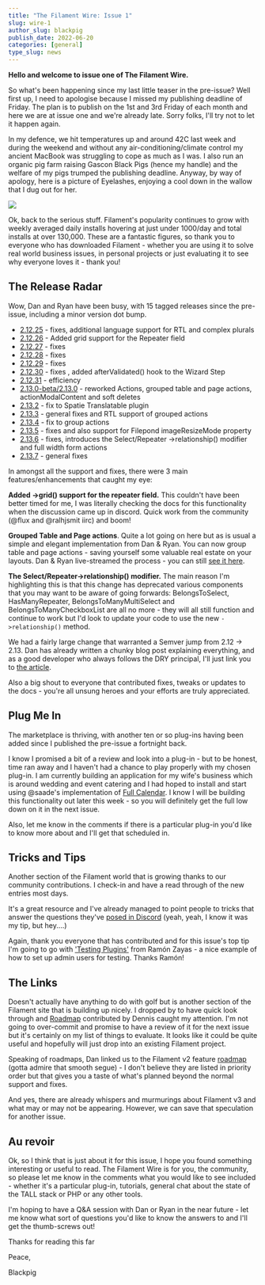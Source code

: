 ```yaml
---
title: "The Filament Wire: Issue 1"
slug: wire-1
author_slug: blackpig
publish_date: 2022-06-20
categories: [general]
type_slug: news
---
```


**Hello and welcome to issue one of The Filament Wire.**

So what's been happening since my last little teaser in the pre-issue?  Well first up, I need to apologise because I missed my publishing deadline of Friday.  The plan is to publish on the 1st and 3rd Friday of each month and here we are at issue one and we're already late.  Sorry folks, I'll try not to let it happen again.

In my defence, we hit temperatures up and around 42C last week and during the weekend and without any air-conditioning/climate control my ancient MacBook was struggling to cope as much as I was.  I also run an organic pig farm raising Gascon Black Pigs (hence my handle) and the welfare of my pigs trumped the publishing deadline.  Anyway, by way of apology, here is a picture of Eyelashes, enjoying a cool down in the wallow that I dug out for her.

![](http://reuben.ninja/images/eyelashes.jpg)

Ok, back to the serious stuff.  Filament's popularity continues to grow with weekly averaged daily installs hovering at just under 1000/day and total installs at over 130,000. These are a fantastic figures, so thank you to everyone who has downloaded Filament - whether you are using it to solve real world business issues, in personal projects or just evaluating it to see why everyone loves it - thank you!

## The Release Radar

Wow, Dan and Ryan have been busy, with 15 tagged releases since the pre-issue, including a minor version dot bump.

- [2.12.25](https://github.com/laravel-filament/filament/releases/tag/v2.12.25) - fixes, additional language support for RTL and complex plurals
- [2.12.26](https://github.com/laravel-filament/filament/releases/tag/v2.12.26) - Added grid support for the Repeater field
- [2.12.27](https://github.com/laravel-filament/filament/releases/tag/v2.12.27) - fixes
- [2.12.28](https://github.com/laravel-filament/filament/releases/tag/v2.12.28) - fixes
- [2.12.29](https://github.com/laravel-filament/filament/releases/tag/v2.12.29) - fixes
- [2.12.30](https://github.com/laravel-filament/filament/releases/tag/v2.12.30) - fixes , added afterValidated() hook to the Wizard Step
- [2.12.31](https://github.com/laravel-filament/filament/releases/tag/v2.12.31) - efficiency
- [2.13.0-beta/2.13.0](https://github.com/laravel-filament/filament/releases/tag/v2.13.0) - reworked Actions, grouped table and page actions, actionModalContent and soft deletes
- [2.13.2](https://github.com/laravel-filament/filament/releases/tag/v2.13.2) - fix to Spatie Translatable plugin
- [2.13.3](https://github.com/laravel-filament/filament/releases/tag/v2.13.3) - general fixes and RTL support of grouped actions
- [2.13.4](https://github.com/laravel-filament/filament/releases/tag/v2.13.4) - fix to group actions
- [2.13.5](https://github.com/laravel-filament/filament/releases/tag/v2.13.5) - fixes and also support for Filepond imageResizeMode property
- [2.13.6](https://github.com/laravel-filament/filament/releases/tag/v2.13.6) - fixes, introduces the Select/Repeater ->relationship() modifier  and full width form actions
- [2.13.7](https://github.com/laravel-filament/filament/releases/tag/v2.13.7) - general fixes

In amongst all the support and fixes, there were 3 main features/enhancements that caught my eye:

**Added ->grid() support for the repeater field.**  This couldn't have been better timed for me, I was literally checking the docs for this functionality when the discussion came up in discord.  Quick work from the community (@flux and @ralhjsmit iirc) and boom!

**Grouped Table and Page actions**. Quite a lot going on here but as is usual a simple and elegant implementation from Dan & Ryan.  You can now group table and page actions - saving yourself some valuable real estate on your layouts.  Dan & Ryan live-streamed the process - you can still [see it here](https://www.youtube.com/watch?v=cGBa3InJOQI&feature=youtu.be).

**The Select/Repeater->relationship() modifier.**  The main reason I'm highlighting this is that this change has deprecated various components that you may want to be aware of going forwards: BelongsToSelect, HasManyRepeater, BelongsToManyMultiSelect and BelongsToManyCheckboxList are all no more - they will all still function and continue to work but I'd look to update your code to use the new `->relationship()` method.

We had a fairly large change that warranted a Semver  jump from 2.12 -> 2.13.  Dan has already written a chunky blog post explaining everything, and as a good developer who always follows the DRY principal, I'll just link you to [the article](https://filamentphp.com/blog/v2130-admin-resources).

Also a big shout to everyone that contributed fixes, tweaks or updates to the docs - you're all unsung heroes and your efforts are truly appreciated.

## Plug Me In

The marketplace is thriving, with another ten or so plug-ins having been added since I published the pre-issue a fortnight back.

I know I promised a bit of a review and look into a plug-in - but to be honest, time ran away and I haven't had a chance to play properly with my chosen plug-in.  I am currently building an application for my wife's business which is around wedding and event catering and I had hoped to install and start using @saade's implementation of [Full Calendar](https://filamentphp.com/plugins/filament-fullcalendar).  I know I will be building this functionality out later this week - so you will definitely get the full low down on it in the next issue.

Also, let me know in the comments if there is a particular plug-in you'd like to know more about and I'll get that scheduled in.

## Tricks and Tips
Another section of the Filament world that is growing thanks to our community contributions.  I check-in and have a read through of the new entries most days.

It's a great resource and I've already managed to point people to tricks that answer the questions they've [posed in Discord](https://discord.com/channels/883083792112300104/883083792653381695/984582790433624094) (yeah, yeah, I know it was my tip, but hey....)

Again, thank you everyone that has contributed and for this issue's top tip I'm going to go with ['Testing Plugins'](https://filamentphp.com/tricks/testing-plugins) from Ramón Zayas - a nice example of how to set up admin users for testing. Thanks Ramón!

## The Links

Doesn't actually have anything to do with golf but is another section of the Filament site that is building up nicely.  I dropped by to have quick look through and [Roadmap](https://filamentphp.com/links/19) contributed by Dennis caught my attention.  I'm not going to over-commit and promise to have a review of it for the next issue but it's certainly on my list of things to evaluate. It looks like it could be quite useful and hopefully will just drop into an existing Filament project.

Speaking of roadmaps, Dan linked us to the Filament v2 feature [roadmap](https://github.com/orgs/laravel-filament/projects/2/views/1) (gotta admire that smooth segue) - I don't believe they are listed in priority order but that gives you a taste of what's planned beyond the normal support and fixes.

And yes, there are already whispers and murmurings about Filament v3 and what may or may not be appearing.  However, we can save that speculation for another issue.

## Au revoir

Ok, so I think that is just about it for this issue,  I hope you found something interesting or useful to read. The Filament Wire is for you, the community, so please let me know in the comments what you would like to see included - whether it's a particular plug-in, tutorials, general chat about the state of the TALL stack or PHP or any other tools.

I'm hoping to have a Q&A session with Dan or Ryan in the near future - let me know what sort of questions you'd like to know the answers to and I'll get the thumb-screws out!

Thanks for reading this far

Peace,

Blackpig
